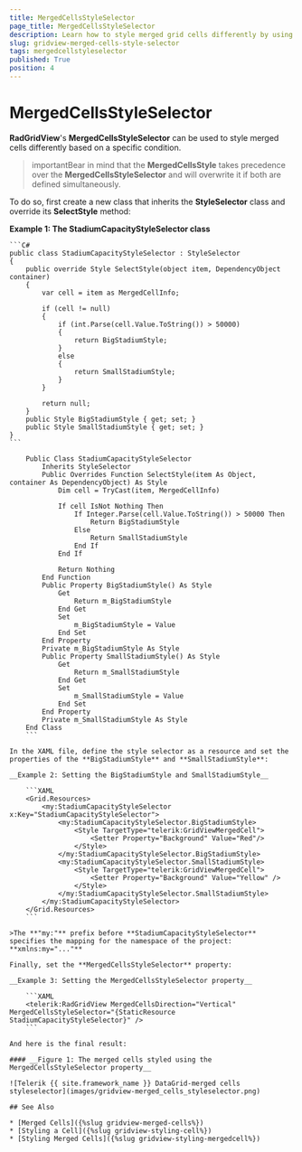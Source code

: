 ```yaml
---
title: MergedCellsStyleSelector
page_title: MergedCellsStyleSelector
description: Learn how to style merged grid cells differently by using the MergedCellsStyleSelector property of RadGridView - Telerik's {{ site.framework_name }} DataGrid.
slug: gridview-merged-cells-style-selector
tags: mergedcellstyleselector
published: True
position: 4
---
```


# MergedCellsStyleSelector

__RadGridView__'s **MergedCellsStyleSelector** can be used to style merged cells differently based on a specific condition.

>importantBear in mind that the **MergedCellsStyle** takes precedence over the **MergedCellsStyleSelector** and will overwrite it if both are defined simultaneously.

To do so, first create a new class that inherits the **StyleSelector** class and override its **SelectStyle** method:

__Example 1: The StadiumCapacityStyleSelector class__

	```C#
	public class StadiumCapacityStyleSelector : StyleSelector
    {
        public override Style SelectStyle(object item, DependencyObject container)
        {
            var cell = item as MergedCellInfo;

            if (cell != null)
            {
                if (int.Parse(cell.Value.ToString()) > 50000)
                {
                    return BigStadiumStyle;
                }
                else
                {
                    return SmallStadiumStyle;
                }
            }

            return null; 
        }
        public Style BigStadiumStyle { get; set; }
        public Style SmallStadiumStyle { get; set; }
    }
	```
```VB.NET
	Public Class StadiumCapacityStyleSelector
		Inherits StyleSelector
		Public Overrides Function SelectStyle(item As Object, container As DependencyObject) As Style
			Dim cell = TryCast(item, MergedCellInfo)
	
			If cell IsNot Nothing Then
				If Integer.Parse(cell.Value.ToString()) > 50000 Then
					Return BigStadiumStyle
				Else
					Return SmallStadiumStyle
				End If
			End If
	
			Return Nothing
		End Function
		Public Property BigStadiumStyle() As Style
			Get
				Return m_BigStadiumStyle
			End Get
			Set
				m_BigStadiumStyle = Value
			End Set
		End Property
		Private m_BigStadiumStyle As Style
		Public Property SmallStadiumStyle() As Style
			Get
				Return m_SmallStadiumStyle
			End Get
			Set
				m_SmallStadiumStyle = Value
			End Set
		End Property
		Private m_SmallStadiumStyle As Style
	End Class
	```

In the XAML file, define the style selector as a resource and set the properties of the **BigStadiumStyle** and **SmallStadiumStyle**:

__Example 2: Setting the BigStadiumStyle and SmallStadiumStyle__

	```XAML
	<Grid.Resources>
        <my:StadiumCapacityStyleSelector x:Key="StadiumCapacityStyleSelector">
            <my:StadiumCapacityStyleSelector.BigStadiumStyle>
                <Style TargetType="telerik:GridViewMergedCell">
                    <Setter Property="Background" Value="Red"/>
                </Style>
            </my:StadiumCapacityStyleSelector.BigStadiumStyle>
            <my:StadiumCapacityStyleSelector.SmallStadiumStyle>
                <Style TargetType="telerik:GridViewMergedCell">
                    <Setter Property="Background" Value="Yellow" />
                </Style>
            </my:StadiumCapacityStyleSelector.SmallStadiumStyle>
        </my:StadiumCapacityStyleSelector>
	</Grid.Resources>
	```

>The **"my:"** prefix before **StadiumCapacityStyleSelector** specifies the mapping for the namespace of the project: **xmlns:my="..."**

Finally, set the **MergedCellsStyleSelector** property:

__Example 3: Setting the MergedCellsStyleSelector property__

	```XAML
	<telerik:RadGridView MergedCellsDirection="Vertical" MergedCellsStyleSelector="{StaticResource StadiumCapacityStyleSelector}" />
	```

And here is the final result:

#### __Figure 1: The merged cells styled using the MergedCellsStyleSelector property__

![Telerik {{ site.framework_name }} DataGrid-merged cells styleselector](images/gridview-merged_cells_styleselector.png)

## See Also

* [Merged Cells]({%slug gridview-merged-cells%})
* [Styling a Cell]({%slug gridview-styling-cell%})
* [Styling Merged Cells]({%slug gridview-styling-mergedcell%})
